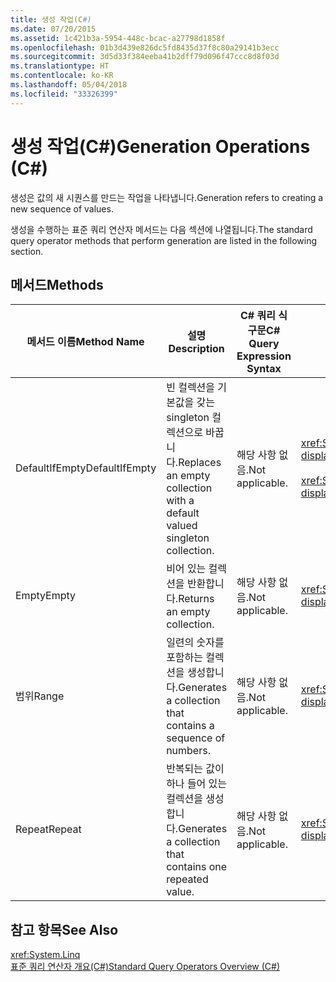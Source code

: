 ```yaml
---
title: 생성 작업(C#)
ms.date: 07/20/2015
ms.assetid: 1c421b3a-5954-448c-bcac-a27798d1858f
ms.openlocfilehash: 01b3d439e826dc5fd8435d37f8c80a29141b3ecc
ms.sourcegitcommit: 3d5d33f384eeba41b2dff79d096f47ccc8d8f03d
ms.translationtype: HT
ms.contentlocale: ko-KR
ms.lasthandoff: 05/04/2018
ms.locfileid: "33326399"
---
```

# <a name="generation-operations-c"></a><span data-ttu-id="d75a9-102">생성 작업(C#)</span><span class="sxs-lookup"><span data-stu-id="d75a9-102">Generation Operations (C#)</span></span>
<span data-ttu-id="d75a9-103">생성은 값의 새 시퀀스를 만드는 작업을 나타냅니다.</span><span class="sxs-lookup"><span data-stu-id="d75a9-103">Generation refers to creating a new sequence of values.</span></span>  
  
 <span data-ttu-id="d75a9-104">생성을 수행하는 표준 쿼리 연산자 메서드는 다음 섹션에 나열됩니다.</span><span class="sxs-lookup"><span data-stu-id="d75a9-104">The standard query operator methods that perform generation are listed in the following section.</span></span>  
  
## <a name="methods"></a><span data-ttu-id="d75a9-105">메서드</span><span class="sxs-lookup"><span data-stu-id="d75a9-105">Methods</span></span>  
  
|<span data-ttu-id="d75a9-106">메서드 이름</span><span class="sxs-lookup"><span data-stu-id="d75a9-106">Method Name</span></span>|<span data-ttu-id="d75a9-107">설명</span><span class="sxs-lookup"><span data-stu-id="d75a9-107">Description</span></span>|<span data-ttu-id="d75a9-108">C# 쿼리 식 구문</span><span class="sxs-lookup"><span data-stu-id="d75a9-108">C# Query Expression Syntax</span></span>|<span data-ttu-id="d75a9-109">추가 정보</span><span class="sxs-lookup"><span data-stu-id="d75a9-109">More Information</span></span>|  
|-----------------|-----------------|---------------------------------|----------------------|  
|<span data-ttu-id="d75a9-110">DefaultIfEmpty</span><span class="sxs-lookup"><span data-stu-id="d75a9-110">DefaultIfEmpty</span></span>|<span data-ttu-id="d75a9-111">빈 컬렉션을 기본값을 갖는 singleton 컬렉션으로 바꿉니다.</span><span class="sxs-lookup"><span data-stu-id="d75a9-111">Replaces an empty collection with a default valued singleton collection.</span></span>|<span data-ttu-id="d75a9-112">해당 사항 없음.</span><span class="sxs-lookup"><span data-stu-id="d75a9-112">Not applicable.</span></span>|<xref:System.Linq.Enumerable.DefaultIfEmpty%2A?displayProperty=nameWithType><br /><br /> <xref:System.Linq.Queryable.DefaultIfEmpty%2A?displayProperty=nameWithType>|  
|<span data-ttu-id="d75a9-113">Empty</span><span class="sxs-lookup"><span data-stu-id="d75a9-113">Empty</span></span>|<span data-ttu-id="d75a9-114">비어 있는 컬렉션을 반환합니다.</span><span class="sxs-lookup"><span data-stu-id="d75a9-114">Returns an empty collection.</span></span>|<span data-ttu-id="d75a9-115">해당 사항 없음.</span><span class="sxs-lookup"><span data-stu-id="d75a9-115">Not applicable.</span></span>|<xref:System.Linq.Enumerable.Empty%2A?displayProperty=nameWithType>|  
|<span data-ttu-id="d75a9-116">범위</span><span class="sxs-lookup"><span data-stu-id="d75a9-116">Range</span></span>|<span data-ttu-id="d75a9-117">일련의 숫자를 포함하는 컬렉션을 생성합니다.</span><span class="sxs-lookup"><span data-stu-id="d75a9-117">Generates a collection that contains a sequence of numbers.</span></span>|<span data-ttu-id="d75a9-118">해당 사항 없음.</span><span class="sxs-lookup"><span data-stu-id="d75a9-118">Not applicable.</span></span>|<xref:System.Linq.Enumerable.Range%2A?displayProperty=nameWithType>|  
|<span data-ttu-id="d75a9-119">Repeat</span><span class="sxs-lookup"><span data-stu-id="d75a9-119">Repeat</span></span>|<span data-ttu-id="d75a9-120">반복되는 값이 하나 들어 있는 컬렉션을 생성합니다.</span><span class="sxs-lookup"><span data-stu-id="d75a9-120">Generates a collection that contains one repeated value.</span></span>|<span data-ttu-id="d75a9-121">해당 사항 없음.</span><span class="sxs-lookup"><span data-stu-id="d75a9-121">Not applicable.</span></span>|<xref:System.Linq.Enumerable.Repeat%2A?displayProperty=nameWithType>|  
  
## <a name="see-also"></a><span data-ttu-id="d75a9-122">참고 항목</span><span class="sxs-lookup"><span data-stu-id="d75a9-122">See Also</span></span>  
 <xref:System.Linq>  
 [<span data-ttu-id="d75a9-123">표준 쿼리 연산자 개요(C#)</span><span class="sxs-lookup"><span data-stu-id="d75a9-123">Standard Query Operators Overview (C#)</span></span>](../../../../csharp/programming-guide/concepts/linq/standard-query-operators-overview.md)
